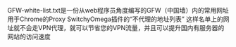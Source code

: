 GFW-white-list.txt是一份从web程序员角度编写的GFW（中国墙）内的常用网址
用于Chrome的Proxy SwitchyOmega插件的“不代理的地址列表”
这样名单上的网址就不会走VPN代理，就可以节省您的VPN流量，并且可以提升国内有服务器的网站的访问速度
